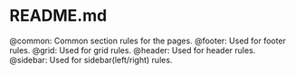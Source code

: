 # README.md
@common: Common section rules for the pages.
@footer: Used for footer rules.
@grid: Used for grid rules.
@header:  Used for header rules.
@sidebar: Used for sidebar(left/right) rules.